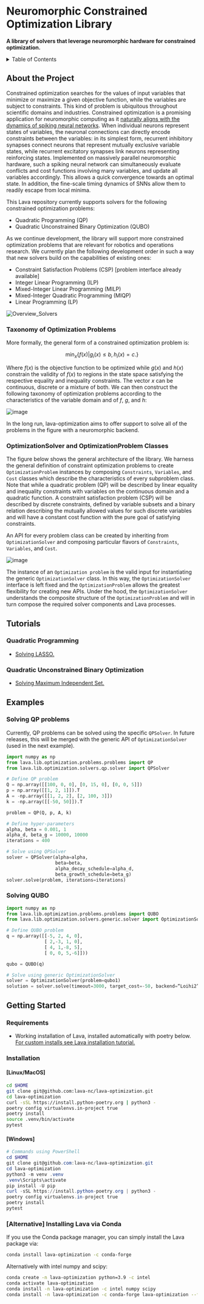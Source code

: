 # Neuromorphic Constrained Optimization Library

**A library of solvers that leverage neuromorphic hardware for constrained optimization.**

<details>
  <summary>Table of Contents</summary>
  <ol>
    <li>
      <a href="#about-the-project">About The Project</a>
      <ul>
        <li><a href="#taxonomy-of-optimization-problems">Taxonomy of Optimization Problems</a></li>
        <li><a href="#optimizationsolver-and-optimizationproblem-classes">OptimizationSolver and OptimizationProblem Classes</a></li>
      </ul>
    </li>
    <li>
      <a href="#tutorials">Tutorials</a>
      <ul>
        <li><a href="#quadratic-programming">Quadratic Programming</a></li>
        <li><a href="#quadratic-unconstrained-binary-optimization">Quadratic Unconstrained Binary Optimization</a></li>
      </ul>
    </li>
    <li>
      <a href="#examples">Examples</a>
      <ul>
        <li><a href="#solving-qp-problems">Solving QP</a></li>
        <li><a href="#solving-qubo">Solving QUBO</a></li>
      </ul>
    </li>
    <li>
      <a href="#getting-started">Getting Started</a>
      <ul>
        <li><a href="#requirements">Requirements</a></li>
        <li><a href="#installation">Installation</a></li>
      </ul>
    </li>
  </ol>
</details>

## About the Project 

Constrained optimization searches for the values of input variables that minimize or maximize a given objective function, while the variables are subject to constraints. This kind of problem is ubiquitous throughout scientific domains and industries.
Constrained optimization is a promising application for neuromorphic computing as
it [naturally aligns with the dynamics of spiking neural networks](https://doi.org/10.1109/JPROC.2021.3067593). When individual neurons represent states of variables, the neuronal connections can directly encode constraints between the variables: in its simplest form, recurrent inhibitory synapses connect neurons that represent mutually exclusive variable states, while recurrent excitatory synapses link neurons representing reinforcing states. Implemented on massively parallel neuromorphic hardware, such a spiking neural network can simultaneously evaluate conflicts and cost functions involving many variables, and update all variables accordingly. This allows a quick convergence towards an optimal state. In addition, the fine-scale timing dynamics of SNNs allow them to readily escape from local minima.

This Lava repository currently supports solvers for the following constrained optimization problems:

- Quadratic Programming (QP)
- Quadratic Unconstrained Binary Optimization (QUBO)

As we continue development, the library will support more constrained optimization problems that are relevant for robotics and operations research.
We currently plan the following development order in such a way that new solvers build on the capabilities of existing ones:

- Constraint Satisfaction Problems (CSP) [problem interface already available]
- Integer Linear Programming (ILP)
- Mixed-Integer Linear Programming (MILP)
- Mixed-Integer Quadratic Programming (MIQP)
- Linear Programming (LP)

 ![Overview_Solvers](https://user-images.githubusercontent.com/83413252/135428779-d128aaaa-54ed-4ae1-a5b1-8e0fcc08c96e.png?raw=true "Lava features a growing suite of constrained optimization solvers")


### Taxonomy of Optimization Problems
More formally, the general form of a constrained optimization problem is:

$$
\displaystyle{\min_{x} \lbrace f(x) | g_i(x)	\leq  b,	h_i(x)	= c.\rbrace}
$$

Where $f(x)$ is the objective function to be optimized while $g(x)$ and $h(x)$ 
constrain the validity of $f(x)$ to regions in the state space satisfying the 
respective equality and inequality constraints. The vector $x$ can be
 continuous, discrete or a mixture of both. We can then construct the following 
 taxonomy of optimization problems according to  the characteristics of the 
 variable domain and of $f$, $g$, and $h$:

![image](https://user-images.githubusercontent.com/83413252/192852018-dbc08018-ddda-4571-8494-cd1fbfa8405f.png)

In the long run, lava-optimization aims to offer support to solve all of the problems in the figure with a neuromorphic backend. 

### OptimizationSolver and OptimizationProblem Classes

The figure below shows the general architecture of the library.  We harness the general definition of constraint optimization problems to create ``OptimizationProblem`` instances by composing  ``Constraints``, ``Variables``, and ``Cost`` classes which describe the characteristics of every subproblem class. Note that while a quadratic problem (QP) will be described by linear equality and inequality constraints with variables on the continuous domain and a quadratic function. A constraint satisfaction problem (CSP) will be described by discrete constraints, defined by variable subsets and a binary relation describing the mutually allowed values for such discrete variables and will have a constant cost function with the pure goal of satisfying constraints.

An API for every problem class can be created by inheriting from ``OptimizationSolver`` and composing particular flavors of ``Constraints``, ``Variables``, and ``Cost``. 

![image](https://user-images.githubusercontent.com/83413252/192851930-919035a7-122d-4a82-8032-f1acc6da717b.png)

The instance of an ``Optimization problem`` is the valid input for instantiating the generic ``OptimizationSolver`` class. In this way, the ``OptimizationSolver`` interface is left fixed and the ``OptimizationProblem`` allows the greatest flexibility for creating new APIs. Under the hood, the ``OptimizationSolver`` understands the composite structure of the ``OptimizationProblem`` and will in turn compose the required solver components and Lava processes.  

## Tutorials

### Quadratic Programming
- [Solving LASSO.](https://github.com/lava-nc/lava-optimization/blob/release/v0.2.0/tutorials/tutorial_01_solving_lasso.ipynb)

### Quadratic Unconstrained Binary Optimization
- [Solving Maximum Independent Set.](https://github.com/lava-nc/lava-optimization/blob/release/v0.2.0/tutorials/tutorial_02_solving_qubos.ipynb)

## Examples

### Solving QP problems 

Currently, QP problems can be solved using the specific ``QPSolver``. In future releases, this will be merged with the generic API of ``OptimizationSolver`` (used in the next example).

```python
import numpy as np
from lava.lib.optimization.problems.problems import QP
from lava.lib.optimization.solvers.qp.solver import QPSolver

# Define QP problem
Q = np.array([[100, 0, 0], [0, 15, 0], [0, 0, 5]])
p = np.array([[1, 2, 1]]).T
A = -np.array([[1, 2, 2], [2, 100, 3]])
k = -np.array([[-50, 50]]).T

problem = QP(Q, p, A, k)

# Define hyper-parameters
alpha, beta = 0.001, 1
alpha_d, beta_g = 10000, 10000
iterations = 400

# Solve using QPSolver
solver = QPSolver(alpha=alpha,
                  beta=beta,
                  alpha_decay_schedule=alpha_d,
                  beta_growth_schedule=beta_g)
solver.solve(problem, iterations=iterations)
```

### Solving QUBO
```python
import numpy as np
from lava.lib.optimization.problems.problems import QUBO
from lava.lib.optimization.solvers.generic.solver import OptimizationSolver

# Define QUBO problem
q = np.array([[-5, 2, 4, 0],
              [ 2,-3, 1, 0],
              [ 4, 1,-8, 5],
              [ 0, 0, 5,-6]]))

qubo = QUBO(q)

# Solve using generic OptimizationSolver
solver = OptimizationSolver(problem=qubo1)
solution = solver.solve(timeout=3000, target_cost=-50, backend=“Loihi2”)
```

## Getting Started

### Requirements
- Working installation of Lava, installed automatically with poetry below. [ For custom installs see Lava installation
tutorial.](https://github.com/lava-nc/lava/blob/main/tutorials/in_depth/tutorial01_installing_lava.ipynb)

### Installation

#### [Linux/MacOS]
```bash
cd $HOME
git clone git@github.com:lava-nc/lava-optimization.git
cd lava-optimization
curl -sSL https://install.python-poetry.org | python3 -
poetry config virtualenvs.in-project true
poetry install
source .venv/bin/activate
pytest
```
#### [Windows]
```powershell
# Commands using PowerShell
cd $HOME
git clone git@github.com:lava-nc/lava-optimization.git
cd lava-optimization
python3 -m venv .venv
.venv\Scripts\activate
pip install -U pip
curl -sSL https://install.python-poetry.org | python3 -
poetry config virtualenvs.in-project true
poetry install
pytest
```

### [Alternative] Installing Lava via Conda
If you use the Conda package manager, you can simply install the Lava package
via:
```bash
conda install lava-optimization -c conda-forge
```

Alternatively with intel numpy and scipy:

```bash
conda create -n lava-optimization python=3.9 -c intel
conda activate lava-optimization
conda install -n lava-optimization -c intel numpy scipy
conda install -n lava-optimization -c conda-forge lava-optimization --freeze-installed
```

